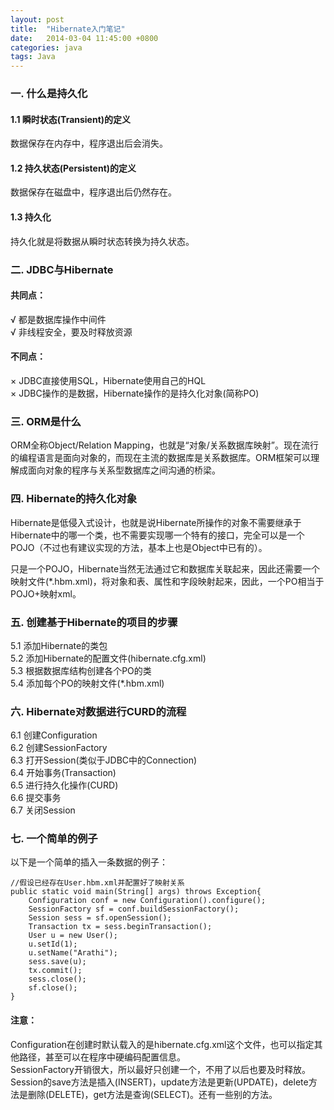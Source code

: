```yaml
---
layout: post
title:  "Hibernate入门笔记"
date:   2014-03-04 11:45:00 +0800
categories: java
tags: Java
---
```


### 一. 什么是持久化

#### 1.1 瞬时状态(Transient)的定义
数据保存在内存中，程序退出后会消失。

#### 1.2 持久状态(Persistent)的定义
数据保存在磁盘中，程序退出后仍然存在。

#### 1.3 持久化
持久化就是将数据从瞬时状态转换为持久状态。
 
### 二. JDBC与Hibernate

#### 共同点：
√ 都是数据库操作中间件  
√ 非线程安全，要及时释放资源  

#### 不同点：
× JDBC直接使用SQL，Hibernate使用自己的HQL  
× JDBC操作的是数据，Hibernate操作的是持久化对象(简称PO)  
 
### 三. ORM是什么

ORM全称Object/Relation Mapping，也就是“对象/关系数据库映射”。现在流行的编程语言是面向对象的，而现在主流的数据库是关系数据库。ORM框架可以理解成面向对象的程序与关系型数据库之间沟通的桥梁。
 
### 四. Hibernate的持久化对象

Hibernate是低侵入式设计，也就是说Hibernate所操作的对象不需要继承于Hibernate中的哪一个类，也不需要实现哪一个特有的接口，完全可以是一个POJO（不过也有建议实现的方法，基本上也是Object中已有的）。

只是一个POJO，Hibernate当然无法通过它和数据库关联起来，因此还需要一个映射文件(*.hbm.xml)，将对象和表、属性和字段映射起来，因此，一个PO相当于POJO+映射xml。
 
### 五. 创建基于Hibernate的项目的步骤

5.1 添加Hibernate的类包  
5.2 添加Hibernate的配置文件(hibernate.cfg.xml)  
5.3 根据数据库结构创建各个PO的类  
5.4 添加每个PO的映射文件(*.hbm.xml)  
 
### 六. Hibernate对数据进行CURD的流程

6.1 创建Configuration  
6.2 创建SessionFactory  
6.3 打开Session(类似于JDBC中的Connection)  
6.4 开始事务(Transaction)  
6.5 进行持久化操作(CURD)  
6.6 提交事务  
6.7 关闭Session  
 
### 七. 一个简单的例子

以下是一个简单的插入一条数据的例子：

    //假设已经存在User.hbm.xml并配置好了映射关系
    public static void main(String[] args) throws Exception{
        Configuration conf = new Configuration().configure();
        SessionFactory sf = conf.buildSessionFactory();
        Session sess = sf.openSession();
        Transaction tx = sess.beginTransaction();
        User u = new User();
        u.setId(1);
        u.setName("Arathi");
        sess.save(u);
        tx.commit();
        sess.close();
        sf.close();
    }

#### 注意：  
Configuration在创建时默认载入的是hibernate.cfg.xml这个文件，也可以指定其他路径，甚至可以在程序中硬编码配置信息。  
SessionFactory开销很大，所以最好只创建一个，不用了以后也要及时释放。  
Session的save方法是插入(INSERT)，update方法是更新(UPDATE)，delete方法是删除(DELETE)，get方法是查询(SELECT)。还有一些别的方法。

